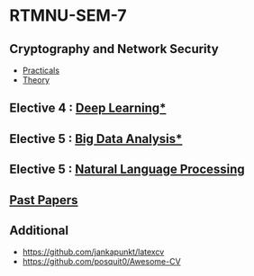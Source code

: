 # RTMNU-SEM-7

## Cryptography and Network Security

- [Practicals](./CNS/practical/)
- [Theory](./CNS/theory/)

## Elective 4 : [Deep Learning*](./DL/)

## Elective 5 : [Big Data Analysis*](./BDA/)

## Elective 5 : [Natural Language Processing](./NLP/)

## [Past Papers](./past-papers/)

## Additional

- <https://github.com/jankapunkt/latexcv>
- <https://github.com/posquit0/Awesome-CV>
